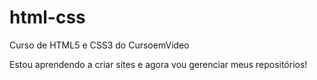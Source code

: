 # html-css
 Curso de HTML5 e CSS3 do CursoemVideo

 Estou aprendendo a criar sites e agora vou gerenciar meus repositórios!

 <a href="https://joaohenriquelm.github.io/html-css/exercicios/ex001/index.html" rel="next" target="_blank">